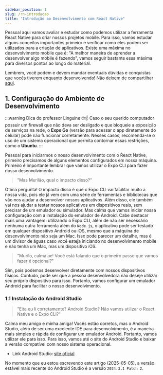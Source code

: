 ```yaml
---
sidebar_position: 1
slug: /rn-introducao
title: "Introdução ao Desenvolvimento com React Native"
---
```


Pessoal aqui vamos avaliar e estudar como podemos utilizar a ferramenta React Native para criar nossos projetos mobile. Para isso, vamos estudar alguns conceitos importantes primeiro e verificar como eles podem ser utilizados para a criação de aplicativos. Existe uma máxima no desenvolvimento mobile que é: "A melhor maneira de aprender a desenvolver algo mobile é fazendo", vamos seguir bastante essa máxima para diversos pontos ao longo do material.

Lembrem, você podem e devem mandar eventuais dúvidas e conquistas que vocês tiverem enquanto desenvolvendo! Não deixem de compartilhar [aqui](https://www.linkedin.com/in/murilo-zanini-de-carvalho-0980415b/).


## 1. Configuração do Ambiente de Desenvolvimento

:::warning Dica do professor Linguine 🤓☝
Caso o seu querido computador possuir um firewall que não deva ser desligado e que bloqueie a exposição de serviços na rede, o **Expo Go** (versão para acessar o app diretamente do celular) pode não funcionar corretamente. Nesses casos, recomenda-se o uso de um sistema operacional que permita contornar essas restrições, como o **Ubuntu**.
:::

Pessoal para iniciarmos o nosso desenvolvimento com o React Native, primeiro precisamos de alguns elementos configurados em nossa máquina. Primeiro é importante lembrar que vamos utilizar o Expo CLI para fazer nosso desenvolvimento.

> "Mas Murilão, qual o impacto disso?"

Ótima pergunta! O impacto disso é que o Expo CLI vai facilitar muito a nossa vida, pois ele já vem com uma série de ferramentas e bibliotecas que vão nos ajudar a desenvolver nossos aplicativos. Além disso, ele também vai nos ajudar a testar nossos aplicativos em dispositivos reais, sem precisar de um emulador ou simulador. Mas calma que vamos iniciar nossa configuração com a instalação do emulador de Android. Cabe destacar mais uma vantagem: utilizando o Expo CLI, além de não ser necessário nenhuma outra ferramenta além do `Node.js`, o aplicativo pode ser testado em qualquer dispositivo Android ou iOS, mesmo que a máquina de desenvolvimento não seja um Mac. Isso pode parecer um detalhe, mas é um divisor de águas caso você esteja iniciando no desenvolvimento mobile e não tenha um Mac, mas um dispositivo iOS.

> "Murilo, calma ae! Você está falando que o primeiro passo que vamos fazer é opcional?"

Sim, pois podemos desenvolver diretamente com nossos dispositivos físicos. Contudo, pode ser que a pessoa desenvolvedora não deseje utilizar seu próprio dispositivo para isso. Portanto, vamos configurar um emulador Android para facilitar o nosso desenvolvimento.

### 1.1 Instalação do Android Studio

> "Eita eu li corretamente? Android Studio? Não vamos utilizar o React Native e o Expo CLI?"

Calma meu amigo e minha amiga! Vocês estão corretos, mas o Android Studio, além de ser uma excelente IDE para desenvolvimento, é a maneira mais simples e rápida de configurar um emulador Android. Portanto, vamos utilizar ele para isso. Para isso, vamos até o site do Android Studio e baixar a versão compatível com nosso sistema operacional.

- Link Android Studio: [site oficial](https://developer.android.com/studio?hl=pt-br)

No momento que eu estou escrevendo este artigo (2025-05-05), a versão estável mais recente do Android Studio é a versão `2024.3.1 Patch 2`.